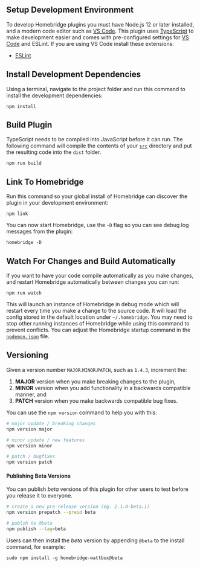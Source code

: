 ## Setup Development Environment

To develop Homebridge plugins you must have Node.js 12 or later installed, and a modern code editor
such as
[VS Code](https://code.visualstudio.com/). This plugin
uses [TypeScript](https://www.typescriptlang.org/) to make development easier and comes with
pre-configured settings for [VS Code](https://code.visualstudio.com/) and ESLint. If you are using
VS Code install these extensions:

- [ESLint](https://marketplace.visualstudio.com/items?itemName=dbaeumer.vscode-eslint)

## Install Development Dependencies

Using a terminal, navigate to the project folder and run this command to install the development
dependencies:

```
npm install
```

## Build Plugin

TypeScript needs to be compiled into JavaScript before it can run. The following command will
compile the contents of your [`src`](./src) directory and put the resulting code into the `dist`
folder.

```
npm run build
```

## Link To Homebridge

Run this command so your global install of Homebridge can discover the plugin in your development
environment:

```
npm link
```

You can now start Homebridge, use the `-D` flag so you can see debug log messages from the plugin:

```
homebridge -D
```

## Watch For Changes and Build Automatically

If you want to have your code compile automatically as you make changes, and restart Homebridge
automatically between changes you can run:

```
npm run watch
```

This will launch an instance of Homebridge in debug mode which will restart every time you make a
change to the source code. It will load the config stored in the default location
under `~/.homebridge`. You may need to stop other running instances of Homebridge while using this
command to prevent conflicts. You can adjust the Homebridge startup command in
the [`nodemon.json`](./nodemon.json) file.

## Versioning

Given a version number `MAJOR`.`MINOR`.`PATCH`, such as `1.4.3`, increment the:

1. **MAJOR** version when you make breaking changes to the plugin,
2. **MINOR** version when you add functionality in a backwards compatible manner, and
3. **PATCH** version when you make backwards compatible bug fixes.

You can use the `npm version` command to help you with this:

```bash
# major update / breaking changes
npm version major

# minor update / new features
npm version minor

# patch / bugfixes
npm version patch
```

#### Publishing Beta Versions

You can publish _beta_ versions of this plugin for other users to test before you release it to
everyone.

```bash
# create a new pre-release version (eg. 2.1.0-beta.1)
npm version prepatch --preid beta

# publsh to @beta
npm publish --tag=beta
```

Users can then install the _beta_ version by appending `@beta` to the install command, for example:

```
sudo npm install -g homebridge-wattbox@beta
```
